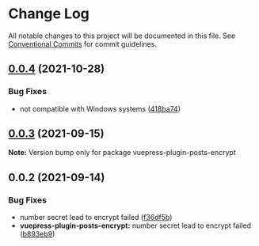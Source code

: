 # Change Log

All notable changes to this project will be documented in this file.
See [Conventional Commits](https://conventionalcommits.org) for commit guidelines.

## [0.0.4](https://github.com/alphawq/vuepress-plugin-posts-encrypt/compare/v0.0.3...v0.0.4) (2021-10-28)


### Bug Fixes

* not compatible with Windows systems ([418ba74](https://github.com/alphawq/vuepress-plugin-posts-encrypt/commit/418ba7432ce7c388e4a283ed94dd0a934bc43844))





## [0.0.3](https://github.com/alphawq/vuepress-plugin-posts-encrypt/compare/v0.0.2...v0.0.3) (2021-09-15)

**Note:** Version bump only for package vuepress-plugin-posts-encrypt





## 0.0.2 (2021-09-14)

### Bug Fixes

- number secret lead to encrypt failed ([f36df5b](https://github.com/alphawq/vuepress-plugin-posts-encrypt/commit/f36df5bd29524dd04d9ba6ce99fb7e3fafa30534))
- **vuepress-plugin-posts-encrypt:** number secret lead to encrypt failed ([b893eb9](https://github.com/alphawq/vuepress-plugin-posts-encrypt/commit/b893eb9bbbb543b465edd192954e5ec29610ddcd))
